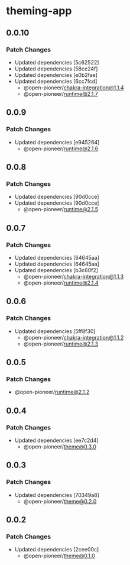 # theming-app

## 0.0.10

### Patch Changes

-   Updated dependencies [5c62522]
-   Updated dependencies [58ce24f]
-   Updated dependencies [e0b2fae]
-   Updated dependencies [6cc7fcd]
    -   @open-pioneer/chakra-integration@1.1.4
    -   @open-pioneer/runtime@2.1.7

## 0.0.9

### Patch Changes

-   Updated dependencies [e945264]
    -   @open-pioneer/runtime@2.1.6

## 0.0.8

### Patch Changes

-   Updated dependencies [90d0cce]
-   Updated dependencies [90d0cce]
    -   @open-pioneer/runtime@2.1.5

## 0.0.7

### Patch Changes

-   Updated dependencies [64645aa]
-   Updated dependencies [64645aa]
-   Updated dependencies [b3c60f2]
    -   @open-pioneer/chakra-integration@1.1.3
    -   @open-pioneer/runtime@2.1.4

## 0.0.6

### Patch Changes

-   Updated dependencies [5ff8f30]
    -   @open-pioneer/chakra-integration@1.1.2
    -   @open-pioneer/runtime@2.1.3

## 0.0.5

### Patch Changes

-   @open-pioneer/runtime@2.1.2

## 0.0.4

### Patch Changes

-   Updated dependencies [ee7c2d4]
    -   @open-pioneer/theme@0.3.0

## 0.0.3

### Patch Changes

-   Updated dependencies [70349a8]
    -   @open-pioneer/theme@0.2.0

## 0.0.2

### Patch Changes

-   Updated dependencies [2cee00c]
    -   @open-pioneer/theme@0.1.0
